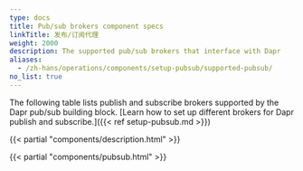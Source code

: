 ```yaml
---
type: docs
title: Pub/sub brokers component specs
linkTitle: 发布/订阅代理
weight: 2000
description: The supported pub/sub brokers that interface with Dapr
aliases:
  - /zh-hans/operations/components/setup-pubsub/supported-pubsub/
no_list: true
---
```


The following table lists publish and subscribe brokers supported by the Dapr pub/sub building block. [Learn how to set up different brokers for Dapr publish and subscribe.]({{< ref setup-pubsub.md >}})

{{< partial "components/description.html" >}}

{{< partial "components/pubsub.html" >}}
